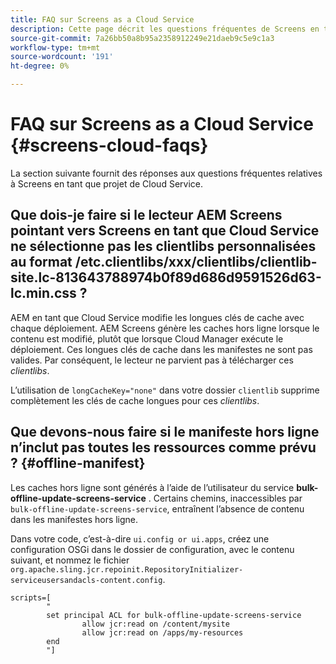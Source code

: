 ```yaml
---
title: FAQ sur Screens as a Cloud Service
description: Cette page décrit les questions fréquentes de Screens en tant que Cloud Service.
source-git-commit: 7a26bb50a8b95a2358912249e21daeb9c5e9c1a3
workflow-type: tm+mt
source-wordcount: '191'
ht-degree: 0%

---
```



# FAQ sur Screens as a Cloud Service {#screens-cloud-faqs}

La section suivante fournit des réponses aux questions fréquentes relatives à Screens en tant que projet de Cloud Service.

## Que dois-je faire si le lecteur AEM Screens pointant vers Screens en tant que Cloud Service ne sélectionne pas les clientlibs personnalisées au format /etc.clientlibs/xxx/clientlibs/clientlib-site.lc-813643788974b0f89d686d9591526d63-lc.min.css ?

AEM en tant que Cloud Service modifie les longues clés de cache avec chaque déploiement. AEM Screens génère les caches hors ligne lorsque le contenu est modifié, plutôt que lorsque Cloud Manager exécute le déploiement. Ces longues clés de cache dans les manifestes ne sont pas valides. Par conséquent, le lecteur ne parvient pas à télécharger ces *clientlibs*.

L’utilisation de `longCacheKey="none"` dans votre dossier `clientlib` supprime complètement les clés de cache longues pour ces *clientlibs*.


## Que devons-nous faire si le manifeste hors ligne n’inclut pas toutes les ressources comme prévu ? {#offline-manifest}

Les caches hors ligne sont générés à l’aide de l’utilisateur du service **bulk-offline-update-screens-service** . Certains chemins, inaccessibles par `bulk-offline-update-screens-service`, entraînent l’absence de contenu dans les manifestes hors ligne.

Dans votre code, c’est-à-dire `ui.config or ui.apps`, créez une configuration OSGi dans le dossier de configuration, avec le contenu suivant, et nommez le fichier `org.apache.sling.jcr.repoinit.RepositoryInitializer-serviceusersandacls-content.config`.

```
scripts=[
        "
        set principal ACL for bulk-offline-update-screens-service
                allow jcr:read on /content/mysite
                allow jcr:read on /apps/my-resources
        end
        "] 
```
